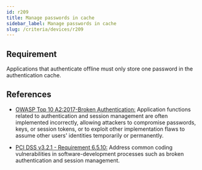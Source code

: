 ```yaml
---
id: r209
title: Manage passwords in cache
sidebar_label: Manage passwords in cache
slug: /criteria/devices/r209
---
```


## Requirement

Applications that authenticate offline must only store one password in the
authentication cache.

## References

- [OWASP Top 10 A2:2017-Broken Authentication:](https://owasp.org/www-project-top-ten/OWASP_Top_Ten_2017/Top_10-2017_A2-Broken_Authentication)
Application functions related to authentication and session management are
often implemented incorrectly, allowing attackers to compromise passwords,
keys, or session tokens, or to exploit other implementation flaws to assume
other users' identities temporarily or permanently.

- [PCI DSS v3.2.1 - Requirement 6.5.10:](https://www.pcisecuritystandards.org/documents/PCI_DSS_v3-2-1.pdf)
Address common coding vulnerabilities in software-development processes such as
broken authentication and session management.

